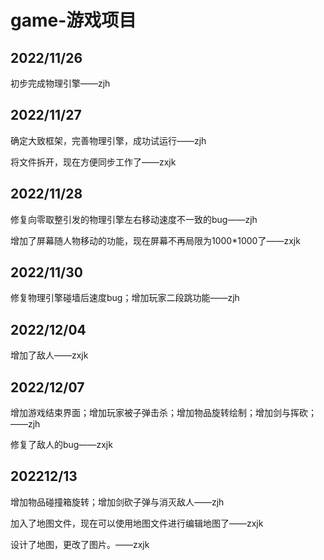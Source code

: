 # game-游戏项目

## 2022/11/26

初步完成物理引擎——zjh

## 2022/11/27

确定大致框架，完善物理引擎，成功试运行——zjh

将文件拆开，现在方便同步工作了——zxjk

## 2022/11/28

修复向零取整引发的物理引擎左右移动速度不一致的bug——zjh

增加了屏幕随人物移动的功能，现在屏幕不再局限为1000*1000了——zxjk

## 2022/11/30

修复物理引擎碰墙后速度bug；增加玩家二段跳功能——zjh

## 2022/12/04

增加了敌人——zxjk

## 2022/12/07

增加游戏结束界面；增加玩家被子弹击杀；增加物品旋转绘制；增加剑与挥砍；——zjh

修复了敌人的bug——zxjk

## 202212/13

增加物品碰撞箱旋转；增加剑砍子弹与消灭敌人——zjh

加入了地图文件，现在可以使用地图文件进行编辑地图了——zxjk

设计了地图，更改了图片。——zxjk